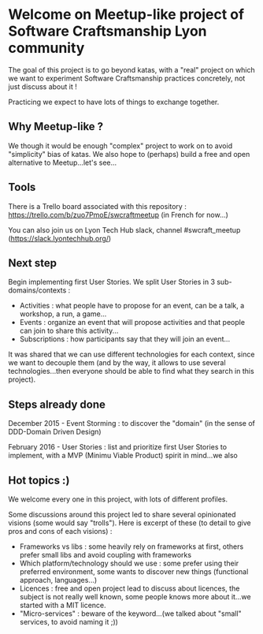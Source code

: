 # Welcome on Meetup-like project of Software Craftsmanship Lyon community

The goal of this project is to go beyond katas, with a "real" project on which we want to experiment Software Craftsmanship practices concretely, not just discuss about it !

Practicing we expect to have lots of things to exchange together.

## Why Meetup-like ?

We though it would be enough "complex" project to work on to avoid "simplicity" bias of katas. We also hope to (perhaps) build a free and open alternative to Meetup...let's see...

## Tools

There is a Trello board associated with this repository : https://trello.com/b/zuo7PmoE/swcraftmeetup (in French for now...)

You can also join us on Lyon Tech Hub slack, channel #swcraft_meetup (https://slack.lyontechhub.org/)

## Next step

Begin implementing first User Stories. We split User Stories in 3 sub-domains/contexts : 
- Activities : what people have to propose for an event, can be a talk, a workshop, a run, a game...
- Events : organize an event that will propose activities and that people can join to share this activity... 
- Subscriptions : how participants say that they will join an event...

It was shared that we can use different technologies for each context, since we want to decouple them (and by the way, it allows to use several technologies...then everyone should be able to find what they search in this project).  

## Steps already done

December 2015 - Event Storming : to discover the "domain" (in the sense of DDD-Domain Driven Design)

February 2016 - User Stories : list and prioritize first User Stories to implement, with a MVP (Minimu Viable Product) spirit in mind...we also 

## Hot topics :)

We welcome every one in this project, with lots of different profiles.

Some discussions around this project led to share several opinionated visions (some would say "trolls"). Here is excerpt of these (to detail to give pros and cons of each visions) :
- Frameworks vs libs : some heavily rely on frameworks at first, others prefer small libs and avoid coupling with frameworks 
- Which platform/technology should we use : some prefer using their preferred environment, some wants to discover new things (functional approach, languages...) 
- Licences : free and open project lead to discuss about licences, the subject is not really well known, some people knows more about it...we started with a MIT licence.
- "Micro-services" : beware of the keyword...(we talked about "small" services, to avoid naming it ;))